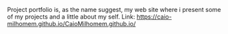 Project portfolio is, as the name suggest, my web site where i present some of my projects and a little about my self.
Link:  https://caio-milhomem.github.io/CaioMilhomem.github.io/
